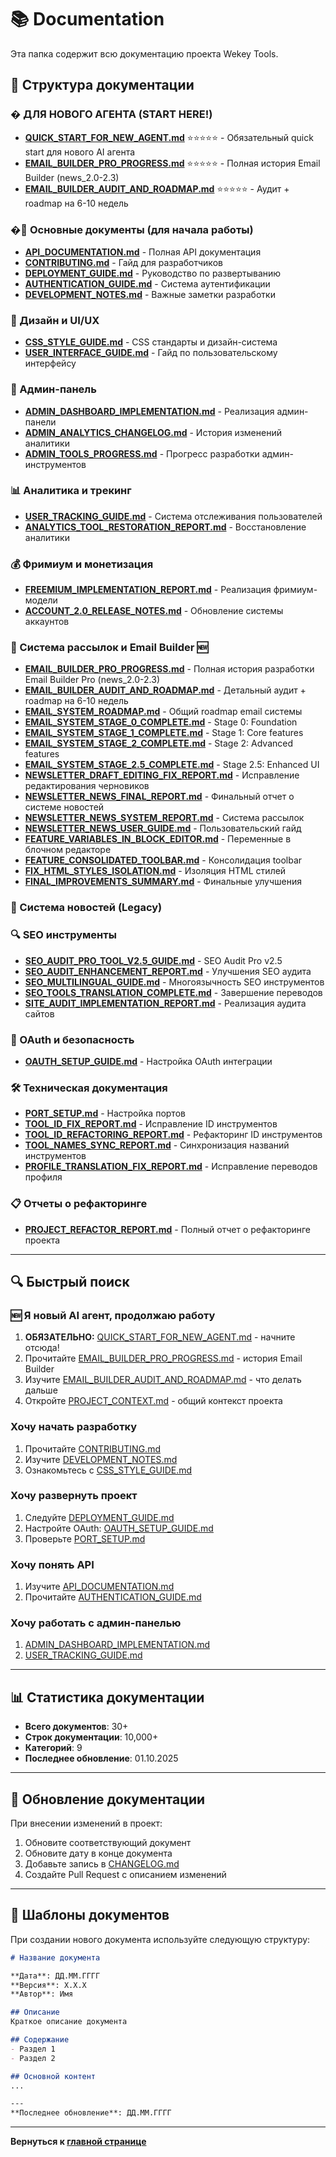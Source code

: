 # 📚 Documentation

Эта папка содержит всю документацию проекта Wekey Tools.

## 📁 Структура документации

### � ДЛЯ НОВОГО АГЕНТА (START HERE!)
- **[QUICK_START_FOR_NEW_AGENT.md](QUICK_START_FOR_NEW_AGENT.md)** ⭐⭐⭐⭐⭐ - Обязательный quick start для нового AI агента
- **[EMAIL_BUILDER_PRO_PROGRESS.md](EMAIL_BUILDER_PRO_PROGRESS.md)** ⭐⭐⭐⭐⭐ - Полная история Email Builder (news_2.0-2.3)
- **[EMAIL_BUILDER_AUDIT_AND_ROADMAP.md](EMAIL_BUILDER_AUDIT_AND_ROADMAP.md)** ⭐⭐⭐⭐⭐ - Аудит + roadmap на 6-10 недель

### �🚀 Основные документы (для начала работы)
- **[API_DOCUMENTATION.md](API_DOCUMENTATION.md)** - Полная API документация
- **[CONTRIBUTING.md](CONTRIBUTING.md)** - Гайд для разработчиков
- **[DEPLOYMENT_GUIDE.md](DEPLOYMENT_GUIDE.md)** - Руководство по развертыванию
- **[AUTHENTICATION_GUIDE.md](AUTHENTICATION_GUIDE.md)** - Система аутентификации
- **[DEVELOPMENT_NOTES.md](DEVELOPMENT_NOTES.md)** - Важные заметки разработки

### 🎨 Дизайн и UI/UX
- **[CSS_STYLE_GUIDE.md](CSS_STYLE_GUIDE.md)** - CSS стандарты и дизайн-система
- **[USER_INTERFACE_GUIDE.md](USER_INTERFACE_GUIDE.md)** - Гайд по пользовательскому интерфейсу

### 👑 Админ-панель
- **[ADMIN_DASHBOARD_IMPLEMENTATION.md](ADMIN_DASHBOARD_IMPLEMENTATION.md)** - Реализация админ-панели
- **[ADMIN_ANALYTICS_CHANGELOG.md](ADMIN_ANALYTICS_CHANGELOG.md)** - История изменений аналитики
- **[ADMIN_TOOLS_PROGRESS.md](ADMIN_TOOLS_PROGRESS.md)** - Прогресс разработки админ-инструментов

### 📊 Аналитика и трекинг
- **[USER_TRACKING_GUIDE.md](USER_TRACKING_GUIDE.md)** - Система отслеживания пользователей
- **[ANALYTICS_TOOL_RESTORATION_REPORT.md](ANALYTICS_TOOL_RESTORATION_REPORT.md)** - Восстановление аналитики

### 💰 Фримиум и монетизация
- **[FREEMIUM_IMPLEMENTATION_REPORT.md](FREEMIUM_IMPLEMENTATION_REPORT.md)** - Реализация фримиум-модели
- **[ACCOUNT_2.0_RELEASE_NOTES.md](ACCOUNT_2.0_RELEASE_NOTES.md)** - Обновление системы аккаунтов

### 📧 Система рассылок и Email Builder 🆕
- **[EMAIL_BUILDER_PRO_PROGRESS.md](EMAIL_BUILDER_PRO_PROGRESS.md)** - Полная история разработки Email Builder Pro (news_2.0-2.3)
- **[EMAIL_BUILDER_AUDIT_AND_ROADMAP.md](EMAIL_BUILDER_AUDIT_AND_ROADMAP.md)** - Детальный аудит + roadmap на 6-10 недель
- **[EMAIL_SYSTEM_ROADMAP.md](EMAIL_SYSTEM_ROADMAP.md)** - Общий roadmap email системы
- **[EMAIL_SYSTEM_STAGE_0_COMPLETE.md](EMAIL_SYSTEM_STAGE_0_COMPLETE.md)** - Stage 0: Foundation
- **[EMAIL_SYSTEM_STAGE_1_COMPLETE.md](EMAIL_SYSTEM_STAGE_1_COMPLETE.md)** - Stage 1: Core features
- **[EMAIL_SYSTEM_STAGE_2_COMPLETE.md](EMAIL_SYSTEM_STAGE_2_COMPLETE.md)** - Stage 2: Advanced features
- **[EMAIL_SYSTEM_STAGE_2.5_COMPLETE.md](EMAIL_SYSTEM_STAGE_2.5_COMPLETE.md)** - Stage 2.5: Enhanced UI
- **[NEWSLETTER_DRAFT_EDITING_FIX_REPORT.md](NEWSLETTER_DRAFT_EDITING_FIX_REPORT.md)** - Исправление редактирования черновиков
- **[NEWSLETTER_NEWS_FINAL_REPORT.md](NEWSLETTER_NEWS_FINAL_REPORT.md)** - Финальный отчет о системе новостей
- **[NEWSLETTER_NEWS_SYSTEM_REPORT.md](NEWSLETTER_NEWS_SYSTEM_REPORT.md)** - Система рассылок
- **[NEWSLETTER_NEWS_USER_GUIDE.md](NEWSLETTER_NEWS_USER_GUIDE.md)** - Пользовательский гайд
- **[FEATURE_VARIABLES_IN_BLOCK_EDITOR.md](FEATURE_VARIABLES_IN_BLOCK_EDITOR.md)** - Переменные в блочном редакторе
- **[FEATURE_CONSOLIDATED_TOOLBAR.md](FEATURE_CONSOLIDATED_TOOLBAR.md)** - Консолидация toolbar
- **[FIX_HTML_STYLES_ISOLATION.md](FIX_HTML_STYLES_ISOLATION.md)** - Изоляция HTML стилей
- **[FINAL_IMPROVEMENTS_SUMMARY.md](FINAL_IMPROVEMENTS_SUMMARY.md)** - Финальные улучшения

### 📰 Система новостей (Legacy)

### 🔍 SEO инструменты
- **[SEO_AUDIT_PRO_TOOL_V2.5_GUIDE.md](SEO_AUDIT_PRO_TOOL_V2.5_GUIDE.md)** - SEO Audit Pro v2.5
- **[SEO_AUDIT_ENHANCEMENT_REPORT.md](SEO_AUDIT_ENHANCEMENT_REPORT.md)** - Улучшения SEO аудита
- **[SEO_MULTILINGUAL_GUIDE.md](SEO_MULTILINGUAL_GUIDE.md)** - Многоязычность SEO инструментов
- **[SEO_TOOLS_TRANSLATION_COMPLETE.md](SEO_TOOLS_TRANSLATION_COMPLETE.md)** - Завершение переводов
- **[SITE_AUDIT_IMPLEMENTATION_REPORT.md](SITE_AUDIT_IMPLEMENTATION_REPORT.md)** - Реализация аудита сайтов

### 🔐 OAuth и безопасность
- **[OAUTH_SETUP_GUIDE.md](OAUTH_SETUP_GUIDE.md)** - Настройка OAuth интеграции

### 🛠️ Техническая документация
- **[PORT_SETUP.md](PORT_SETUP.md)** - Настройка портов
- **[TOOL_ID_FIX_REPORT.md](TOOL_ID_FIX_REPORT.md)** - Исправление ID инструментов
- **[TOOL_ID_REFACTORING_REPORT.md](TOOL_ID_REFACTORING_REPORT.md)** - Рефакторинг ID инструментов
- **[TOOL_NAMES_SYNC_REPORT.md](TOOL_NAMES_SYNC_REPORT.md)** - Синхронизация названий инструментов
- **[PROFILE_TRANSLATION_FIX_REPORT.md](PROFILE_TRANSLATION_FIX_REPORT.md)** - Исправление переводов профиля

### 📋 Отчеты о рефакторинге
- **[PROJECT_REFACTOR_REPORT.md](PROJECT_REFACTOR_REPORT.md)** - Полный отчет о рефакторинге проекта

---

## 🔍 Быстрый поиск

### 🆕 Я новый AI агент, продолжаю работу
1. **ОБЯЗАТЕЛЬНО:** [QUICK_START_FOR_NEW_AGENT.md](QUICK_START_FOR_NEW_AGENT.md) - начните отсюда!
2. Прочитайте [EMAIL_BUILDER_PRO_PROGRESS.md](EMAIL_BUILDER_PRO_PROGRESS.md) - история Email Builder
3. Изучите [EMAIL_BUILDER_AUDIT_AND_ROADMAP.md](EMAIL_BUILDER_AUDIT_AND_ROADMAP.md) - что делать дальше
4. Откройте [PROJECT_CONTEXT.md](../PROJECT_CONTEXT.md) - общий контекст проекта

### Хочу начать разработку
1. Прочитайте [CONTRIBUTING.md](CONTRIBUTING.md)
2. Изучите [DEVELOPMENT_NOTES.md](DEVELOPMENT_NOTES.md)
3. Ознакомьтесь с [CSS_STYLE_GUIDE.md](CSS_STYLE_GUIDE.md)

### Хочу развернуть проект
1. Следуйте [DEPLOYMENT_GUIDE.md](DEPLOYMENT_GUIDE.md)
2. Настройте OAuth: [OAUTH_SETUP_GUIDE.md](OAUTH_SETUP_GUIDE.md)
3. Проверьте [PORT_SETUP.md](PORT_SETUP.md)

### Хочу понять API
1. Изучите [API_DOCUMENTATION.md](API_DOCUMENTATION.md)
2. Прочитайте [AUTHENTICATION_GUIDE.md](AUTHENTICATION_GUIDE.md)

### Хочу работать с админ-панелью
1. [ADMIN_DASHBOARD_IMPLEMENTATION.md](ADMIN_DASHBOARD_IMPLEMENTATION.md)
2. [USER_TRACKING_GUIDE.md](USER_TRACKING_GUIDE.md)

---

## 📊 Статистика документации

- **Всего документов**: 30+
- **Строк документации**: 10,000+
- **Категорий**: 9
- **Последнее обновление**: 01.10.2025

---

## 🔄 Обновление документации

При внесении изменений в проект:
1. Обновите соответствующий документ
2. Обновите дату в конце документа
3. Добавьте запись в [CHANGELOG.md](../CHANGELOG.md)
4. Создайте Pull Request с описанием изменений

---

## 📝 Шаблоны документов

При создании нового документа используйте следующую структуру:

```markdown
# Название документа

**Дата**: ДД.ММ.ГГГГ  
**Версия**: X.X.X  
**Автор**: Имя

## Описание
Краткое описание документа

## Содержание
- Раздел 1
- Раздел 2

## Основной контент
...

---
**Последнее обновление**: ДД.ММ.ГГГГ
```

---

**Вернуться к [главной странице](../README.md)**

